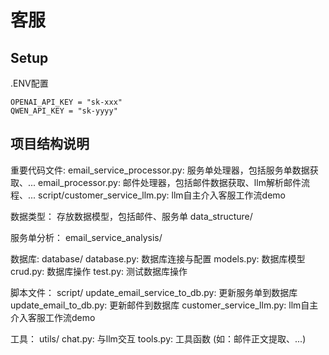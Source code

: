 # 客服

## Setup

.ENV配置

```shell
OPENAI_API_KEY = "sk-xxx"
QWEN_API_KEY = "sk-yyyy"
```

## 项目结构说明

重要代码文件:
email_service_processor.py: 服务单处理器，包括服务单数据获取、...
email_processor.py: 邮件处理器，包括邮件数据获取、llm解析邮件流程、...
script/customer_service_llm.py: llm自主介入客服工作流demo

数据类型： 存放数据模型，包括邮件、服务单
data_structure/

服务单分析：
email_service_analysis/

数据库:
database/
database.py: 数据库连接与配置
models.py: 数据库模型
crud.py: 数据库操作
test.py: 测试数据库操作

脚本文件：
script/
update_email_service_to_db.py: 更新服务单到数据库
update_email_to_db.py: 更新邮件到数据库
customer_service_llm.py: llm自主介入客服工作流demo

工具：
utils/
chat.py: 与llm交互
tools.py: 工具函数 (如：邮件正文提取、...)
